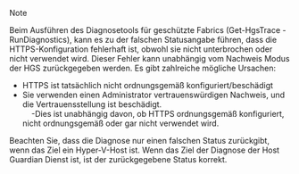 > [!Note] 
> Beim Ausführen des Diagnosetools für geschützte Fabrics (Get-HgsTrace - RunDiagnostics), kann es zu der falschen Statusangabe führen, dass die HTTPS-Konfiguration fehlerhaft ist, obwohl sie nicht unterbrochen oder nicht verwendet wird. Dieser Fehler kann unabhängig vom Nachweis Modus der HGS zurückgegeben werden. Es gibt zahlreiche mögliche Ursachen:
>
> - HTTPS ist tatsächlich nicht ordnungsgemäß konfiguriert/beschädigt<br>
> - Sie verwenden einen Administrator vertrauenswürdigen Nachweis, und die Vertrauensstellung ist beschädigt.<br>
> &nbsp;&nbsp;&nbsp;&nbsp;-Dies ist unabhängig davon, ob HTTPS ordnungsgemäß konfiguriert, nicht ordnungsgemäß oder gar nicht verwendet wird.<br>
>
> Beachten Sie, dass die Diagnose nur einen falschen Status zurückgibt, wenn das Ziel ein Hyper-V-Host ist. Wenn das Ziel der Diagnose der Host Guardian Dienst ist, ist der zurückgegebene Status korrekt.

<!-- Appears in guarded-fabric-setting-up-the-host-guardian-service-hgs.md and guarded-fabric-troubleshoot-diagnostics.md
-->
